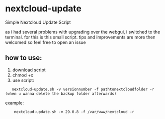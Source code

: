 # nextcloud-update
Simple Nextcloud Update Script

as i had several problems with upgrading over the webgui, i switched to the terminal. for this is this small script. 
tips and improvements are more then welcomed so feel free to open an issue

## how to use:
 1. download script
 2.  chmod +x 
 3.  use script:
 ```
    nextcloud-update.sh -v versionnumber -f pathtonextcloudfolder -r (when u wanna delete the backup folder afterwards)
 ```
example:
```
    nextcloud-update.sh -v 29.0.8 -f /var/www/nextcloud -r
 ```
